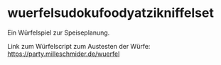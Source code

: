 # wuerfelsudokufoodyatzikniffelset
Ein Würfelspiel zur Speiseplanung. 

Link zum Würfelscript zum Austesten der Würfe: https://party.milleschmider.de/wuerfel
